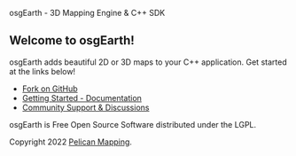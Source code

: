 osgEarth - 3D Mapping Engine & C++ SDK

## Welcome to osgEarth!

osgEarth adds beautiful 2D or 3D maps to your C++ application. Get started at the links below!

* [Fork on GitHub](https://github.com/gwaldron/osgearth)
* [Getting Started - Documentation](http://docs.osgearth.org/en/latest/)
* [Community Support &amp; Discussions](https://github.com/gwaldron/osgearth/discussions)

osgEarth is Free Open Source Software distributed under the LGPL.

Copyright 2022 [Pelican Mapping](http://web.pelicanmapping.com/).

